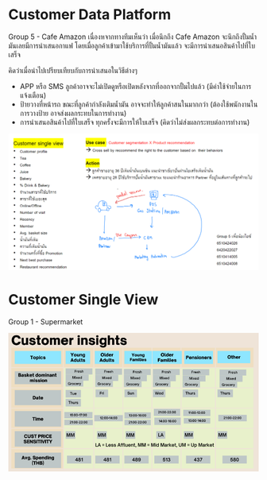 # Customer Data Platform

Group 5 - Cafe Amazon
    เนื่องหจากทางทีมเห็นว่า เมื่อนึกถึง Cafe Amazon จะนึกถึงปั้มน้ำมันเลยมีการนำเสนอกาแฟ โดยเมื่อลูกค้าเข้ามาใช้บริการที่ปั้มน้ำมันแล้ว จะมีการนำเสนอสินค้าไปที่ใบเสร็จ

คิดว่าเมื่อนำไปเปรียบเทียบกับการนำเสนอในวิธีต่างๆ
 - APP หรือ SMS ลูกค้าอาจจะไม่เปิดดูหรือเปิดหลังจากที่ออกจากปั้มไปแล้ว (มีค่าใช้จ่ายในการแจ้งเตือน)
 - ป้ายวางที่หน้ารถ ขณะที่ลูกค้ากำลังเติมน้ำมัน อาจจะทำให้ลูกค้าสนในมากกว่า (ต้องใช้พนักงานในการวางป้าย อาจส่งผลกระทบในการทำงาน)
 - การนำเสนอสินค้าไปที่ใบเสร็จ ทุกครั้งจะมีการให้ใบเสร็จ (คิดว่าไม่ส่งผลกระทบต่อการทำงาน)

![This is an image](/Topic_1_CustomerSingleView/CustomerDataPlatform/assets/images/s1.png)

# Customer Single View

Group 1 - Supermarket 

![This is an image](/Topic_1_CustomerSingleView/CustomerSingleView/assets/images/s1.png)